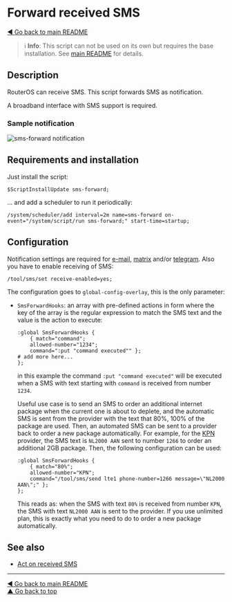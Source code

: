 Forward received SMS
====================

[◀ Go back to main README](../README.md)

> ℹ️ **Info**: This script can not be used on its own but requires the base
> installation. See [main README](../README.md) for details.

Description
-----------

RouterOS can receive SMS. This script forwards SMS as notification.

A broadband interface with SMS support is required.

### Sample notification

![sms-forward notification](sms-forward.d/notification.avif)

Requirements and installation
-----------------------------

Just install the script:

    $ScriptInstallUpdate sms-forward;

... and add a scheduler to run it periodically:

    /system/scheduler/add interval=2m name=sms-forward on-event="/system/script/run sms-forward;" start-time=startup;

Configuration
-------------

Notification settings are required for
[e-mail](mod/notification-email.md),
[matrix](mod/notification-matrix.md) and/or
[telegram](mod/notification-telegram.md).
Also you have to enable receiving of SMS:

    /tool/sms/set receive-enabled=yes;

The configuration goes to `global-config-overlay`, this is the only parameter:

* `SmsForwardHooks`: an array with pre-defined actions in form where the key of the array is the regular expression to match the SMS text and the value is the action to execute:

    ```
    :global SmsForwardHooks {
        { match="command";
        allowed-number="1234";
        command=":put "command executed"" };
    # add more here...
    };
    ```

    in this example the command `:put "command executed"` will be executed
    when a SMS with text starting with `command` is received from number `1234`.

    Useful use case is to send an SMS to order an additional internet package when the current one is about to deplete, and the automatic SMS is sent from the provider with the text that 80%, 100% of the package are used. Then, an automated SMS can be sent to a provider back to order a new package automatically.
    For example, for the [KPN](https://kpn.com/) provider, the SMS text is `NL2000 AAN` sent to number `1266` to order an additional 2GB package.
    Then, the following configuration can be used:

    ```
    :global SmsForwardHooks {
        { match="80%";
        allowed-number="KPN";
        command="/tool/sms/send lte1 phone-number=1266 message=\"NL2000 AAN\";" };
    };
    ```
    This reads as: when the SMS with text `80%` is received from number `KPN`, the SMS with text `NL2000 AAN` is sent to the provider.
    If you use unlimited plan, this is exactly what you need to do to order a new package automatically.

See also
--------

* [Act on received SMS](sms-action.md)

---
[◀ Go back to main README](../README.md)  
[▲ Go back to top](#top)
